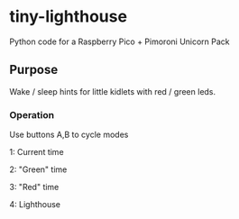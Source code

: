 # tiny-lighthouse

Python code for a Raspberry Pico + Pimoroni Unicorn Pack

## Purpose

Wake / sleep hints for little kidlets with red / green leds.

### Operation

Use buttons A,B to cycle modes

1: Current time

2: "Green" time

3: "Red" time

4: Lighthouse

